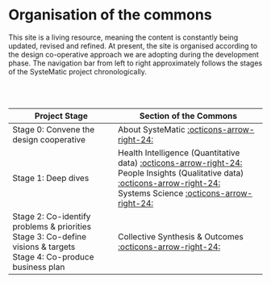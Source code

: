 # Organisation of the commons

This site is a living resource, meaning the content is constantly being updated, revised and refined. At present, the site is organised according to the design co-operative approach we are adopting during the development phase. The navigation bar from left to right approximately follows the stages of the SysteMatic project chronologically.

<br>
<br>

| Project Stage                                                       | Section of the Commons                                                                                                       |
| ------------------------------------------------------------------- | ---------------------------------------------------------------------------------------------------------------------------- |
| Stage 0: Convene the design cooperative                             | About SysteMatic [:octicons-arrow-right-24:](about.md)                                              |
| Stage 1: Deep dives                                                 | Health Intelligence (Quantitative data) [:octicons-arrow-right-24:](health-intelligence/health-intelligence-overview.md)<br>People Insights (Qualitative data) [:octicons-arrow-right-24:](people-insight/people-insight-overview.md)<br>Systems Science [:octicons-arrow-right-24:](systems-science/systems-science-overview.md) |
| Stage 2: Co-identify problems & priorities <br> Stage 3: Co-define visions & targets <br> Stage 4: Co-produce business plan    | Collective Synthesis & Outcomes [:octicons-arrow-right-24:](collective-outcomes/collective-outcomes-overview.md)    |
